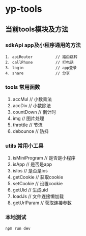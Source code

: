 # yp-tools

## 当前tools模块及方法

### sdkApi app及小程序通用的方法

```javscript
1. apiRouter          // 路由跳转
2. callPhone          // 打电话
3. login              // app登录
4. share              // 分享
```

### tools 常用函数

1. accMul             // 小数乘法
2. accDiv             // 小数除法
3. countDown          // 倒计时
4. img                // 图片处理
5. throttle           // 节流
6. debounce           // 防抖

### utils 常用小工具

1. isMiniProgram      // 是否是小程序
2. isApp              // 是否是app
3. isIos              // 是否是ios
4. getCookie          // 获取cookie
5. setCookie          // 设置cookie
6. getUid             // 生成uid
7. loadJs             // 文件连接懒加载
8. getUrlParam        // 获取连接参数

### 本地测试

``` bash
npm run dev
```
